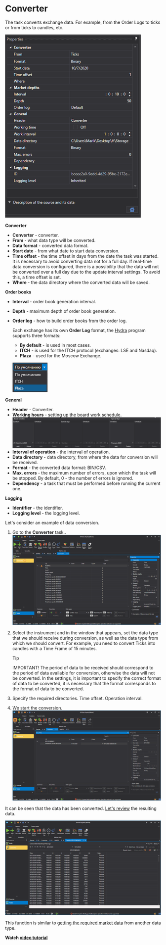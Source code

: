# Converter

The task converts exchange data. For example, from the Order Logs to ticks or from ticks to candles, etc.

![hydra tasks converter](../images/hydra_tasks_converter.png)

**Converter**

- **Converter** \- converter. 
- **From** \- what data type will be converted. 
- **Data format** \- converted data format. 
- **Start date** \- from what date to start data conversion. 
- **Time offset** \- the time offset in days from the date the task was started. It is necessary to avoid converting data not for a full day. If real\-time data conversion is configured, there is a possibility that the data will not be converted over a full day due to the update interval settings. To avoid this, a time offset is set. 
- **Where** \- the data directory where the converted data will be saved. 

**Order books**

- **Interval** \- order book generation interval. 
- **Depth** \- maximum depth of order book generation. 
- **Order log** \- how to build order books from the order log. 

  Each exchange has its own **Order Log** format, the [Hydra](Hydra.md) program supports three formats:
  - **By default** \- is used in most cases.
  - **ITCH** \- is used for the ITCH protocol (exchanges: LSE and Nasdaq).
  - **Plaza** \- used for the Moscow Exchange.

  ![hydra choose ITCH Plaza 00](../images/hydra_choose_ITCH_Plaza_00.png)

**General**

- **Header** \- Converter. 
- **Working hours** \- setting up the board work schedule. ![hydra tasks backup desk](../images/hydra_tasks_backup_desk.png)
- **Interval of operation** \- the interval of operation. 
- **Data directory** \- data directory, from where the data for conversion will be received. 
- **Format** \- the converted data format: BIN\/CSV. 
- **Max. errors** \- the maximum number of errors, upon which the task will be stopped. By default, 0 \- the number of errors is ignored. 
- **Dependency** \- a task that must be performed before running the current one. 

**Logging**

- **Identifier** \- the identifier. 
- **Logging level** \- the logging level. 

Let's consider an example of data conversion.

1. Go to the **Converter** task.. ![hydra tasks converter 00](../images/hydra_tasks_converter_00.png)
2. Select the instrument and in the window that appears, set the data type that we should receive during conversion, as well as the data type from which we should convert. For example, you need to convert Ticks into candles with a Time Frame of 15 minutes.

   > [!TIP]
   > IMPORTANT\! The period of data to be received should correspond to the period of data available for conversion, otherwise the data will not be converted. In the settings, it is important to specify the correct format of data to be converted, it is necessary that the format corresponds to the format of data to be converted. 
3. Specify the required directories. Time offset. Operation interval. 
4. We start the conversion.![hydra tasks converter 01](../images/hydra_tasks_converter_01.png)

It can be seen that the data has been converted. [Let's review](HydraViewingMarketData.md) the resulting data. 

![hydra tasks converter 02](../images/hydra_tasks_converter_02.png)

This function is similar to [getting the required market data](HydraUsingDifferentTypesMarketData.md) from another data type. 

**Watch [video tutorial](HydraConvectorVideo.md)**
